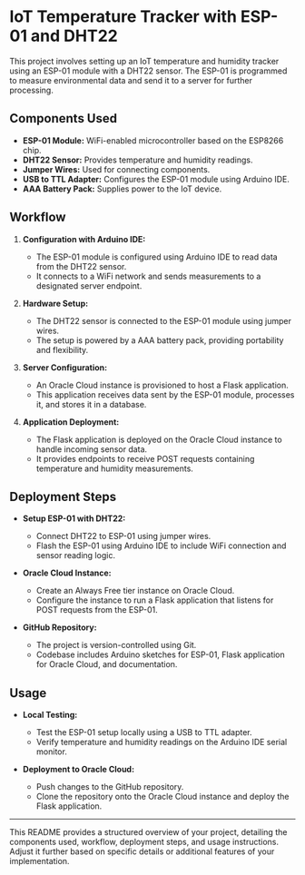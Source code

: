 # IoT Temperature Tracker with ESP-01 and DHT22

This project involves setting up an IoT temperature and humidity tracker using an ESP-01 module with a DHT22 sensor. The ESP-01 is programmed to measure environmental data and send it to a server for further processing.

## Components Used
- **ESP-01 Module:** WiFi-enabled microcontroller based on the ESP8266 chip.
- **DHT22 Sensor:** Provides temperature and humidity readings.
- **Jumper Wires:** Used for connecting components.
- **USB to TTL Adapter:** Configures the ESP-01 module using Arduino IDE.
- **AAA Battery Pack:** Supplies power to the IoT device.

## Workflow
1. **Configuration with Arduino IDE:**
   - The ESP-01 module is configured using Arduino IDE to read data from the DHT22 sensor.
   - It connects to a WiFi network and sends measurements to a designated server endpoint.

2. **Hardware Setup:**
   - The DHT22 sensor is connected to the ESP-01 module using jumper wires.
   - The setup is powered by a AAA battery pack, providing portability and flexibility.

3. **Server Configuration:**
   - An Oracle Cloud instance is provisioned to host a Flask application.
   - This application receives data sent by the ESP-01 module, processes it, and stores it in a database.

4. **Application Deployment:**
   - The Flask application is deployed on the Oracle Cloud instance to handle incoming sensor data.
   - It provides endpoints to receive POST requests containing temperature and humidity measurements.

## Deployment Steps
- **Setup ESP-01 with DHT22:**
  - Connect DHT22 to ESP-01 using jumper wires.
  - Flash the ESP-01 using Arduino IDE to include WiFi connection and sensor reading logic.

- **Oracle Cloud Instance:**
  - Create an Always Free tier instance on Oracle Cloud.
  - Configure the instance to run a Flask application that listens for POST requests from the ESP-01.

- **GitHub Repository:**
  - The project is version-controlled using Git.
  - Codebase includes Arduino sketches for ESP-01, Flask application for Oracle Cloud, and documentation.

## Usage
- **Local Testing:**
  - Test the ESP-01 setup locally using a USB to TTL adapter.
  - Verify temperature and humidity readings on the Arduino IDE serial monitor.

- **Deployment to Oracle Cloud:**
  - Push changes to the GitHub repository.
  - Clone the repository onto the Oracle Cloud instance and deploy the Flask application.

---

This README provides a structured overview of your project, detailing the components used, workflow, deployment steps, and usage instructions. Adjust it further based on specific details or additional features of your implementation.

